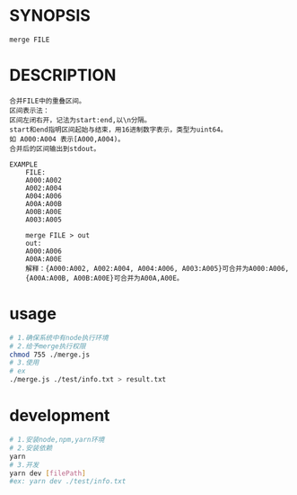 # SYNOPSIS
    merge FILE
# DESCRIPTION
    合并FILE中的重叠区间。
    区间表示法：
    区间左闭右开，记法为start:end,以\n分隔。
    start和end指明区间起始与结束，用16进制数字表示，类型为uint64。
    如 A000:A004 表示[A000,A004)。
    合并后的区间输出到stdout。

    EXAMPLE
        FILE:
        A000:A002
        A002:A004
        A004:A006
        A00A:A00B
        A00B:A00E
        A003:A005
        
        merge FILE > out
        out:
        A000:A006
        A00A:A00E
        解释：{A000:A002, A002:A004, A004:A006, A003:A005}可合并为A000:A006,
        {A00A:A00B, A00B:A00E}可合并为A00A,A00E。

# usage
``` bash
# 1.确保系统中有node执行环境
# 2.给予merge执行权限
chmod 755 ./merge.js
# 3.使用
# ex
./merge.js ./test/info.txt > result.txt
```

# development
```bash
# 1.安装node,npm,yarn环境
# 2.安装依赖
yarn
# 3.开发
yarn dev [filePath]
#ex: yarn dev ./test/info.txt
```